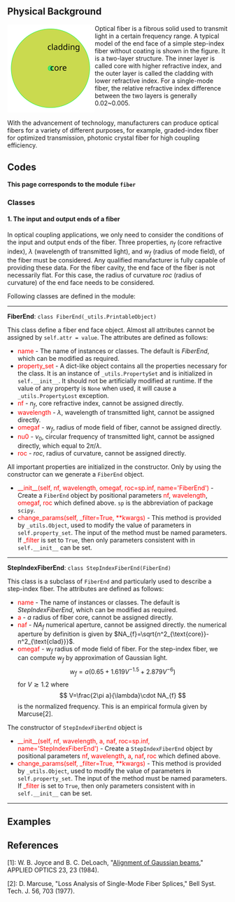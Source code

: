 ## Physical Background

<div class="float"><img src="_assets/pics/model/model_endface_step_fiber.svg" style="float:left;width:200px" alt="step-index fiber" title="step-index fiber"></div>

Optical fiber is a fibrous solid used to transmit light in a certain frequency range. A typical model of the end face of a simple step-index fiber without coating is shown in the figure. It is a two-layer structure. The inner layer is called core with higher refractive index, and the outer layer is called the cladding with lower refractive index. For a single-mode fiber, the relative refractive index difference between the two layers is generally 0.02~0.005.

<div style="clear: both"></div>

With the advancement of technology, manufacturers can produce optical fibers for a variety of different purposes, for example, graded-index fiber for optimized transmission, photonic crystal fiber for high coupling efficiency. 

## Codes

**This page corresponds to the module `fiber`** 

### Classes

#### 1. The input and output ends of a fiber

In optical coupling applications, we only need to consider the conditions of the input and output ends of the fiber. Three properties, $n_f$ (core refractive index), $\lambda$ (wavelength of transmitted light), and $w_f$ (radius of mode field), of the fiber must be considered. Any qualified manufacturer is fully capable of providing these data.  For the fiber cavity, the end face of the fiber is not necessarily flat. For this case, the radius of curvature $roc$ (radius of curvature) of the end face needs to be considered.

Following classes are defined in the module:

----

**FiberEnd**: `class FiberEnd(_utils.PrintableObject)`

This class define a fiber end face object. Almost all attributes cannot be assigned by `self.attr = value`. The attributes are defined as follows:

- <font color="red">name</font> - The name of instances or classes. The default is *FiberEnd*, which can be modified as required. 
- <font color="red">property_set</font> - A dict-like object contains all the properties necessary for the class. It is an instance of `_utils.PropertySet` and is initialized in `self.__init__`. It should not be artificially modified at runtime. If the value of any property is `None` when used, it will cause a `_utils.PropertyLost` exception.
- <font color="red">nf</font> - $n_f$, core refractive index, cannot be assigned directly.
- <font color="red">wavelength</font> - $\lambda$, wavelength of transmitted light, cannot be assigned directly.
- <font color="red">omegaf</font> - $w_f$, radius of mode field of fiber, cannot be assigned directly.
- <font color="red">nu0</font> - $\nu_0$, circular frequency of transmitted light, cannot be assigned directly, which equal to $2\pi/\lambda$.
- <font color="red">roc</font> - $roc$, radius of curvature, cannot be assigned directly. 

All important properties are initialized in the constructor. Only by using the constructor can we generate a `FiberEnd` object.

- <font color="red">\_\_init\_\_(self, nf, wavelength, omegaf, roc=sp.inf, name='FiberEnd')</font>  - Create a `FiberEnd` object by positional parameters <font color="red">nf</font>, <font color="red">wavelength</font>, <font color="red">omegaf</font>, <font color="red">roc</font> which defined above. `sp` is the abbreviation of package `scipy`.
- <font color="red">change_params(self, \_filter=True, **kwargs)</font> - This method is provided by `_utils.Object`, used to modify the value of parameters in `self.property_set`. The input of the method must be named parameters. If <font color="red">\_filter</font> is set to `True`, then only parameters consistent with in `self.__init__` can be set.

----

**StepIndexFiberEnd**: `class StepIndexFiberEnd(FiberEnd)`

This class is a subclass of `FiberEnd` and particularly used to describe a step-index fiber. The attributes are defined as follows:

- <font color="red">name</font> - The name of instances or classes. The default is *StepIndexFiberEnd*, which can be modified as required.
- <font color="red">a</font> - $a$ radius of fiber core,  cannot be assigned directly.
- <font color="red">naf</font> - $NA_f$ numerical aperture,  cannot be assigned directly. the numerical aperture by definition is given by $NA_{f}=\sqrt{n^2_{\text{core}}-n^2_{\text{clad}}}$.
- <font color="red">omegaf</font> - $w_f$ radius of mode field of fiber. For the step-index fiber, we can compute $w_f$ by approximation of Gaussian light. 
  $$
  w_f=a(0.65 +1.619V^{-1.5}+2.879V^{-6})
  $$
  for $V\gtrsim 1.2$ where
  $$
  V=\frac{2\pi a}{\lambda}\cdot NA_{f}
  $$
  is the normalized frequency. This is an empirical formula given by Marcuse<a class="refer">[2]</a>.

The constructor of `StepIndexFiberEnd` object is

- <font color="red">\_\_init\_\_(self, nf, wavelength, a, naf, roc=sp.inf, name='StepIndexFiberEnd')</font>  - Create a `StepIndexFiberEnd` object by positional parameters <font color="red">nf</font>, <font color="red">wavelength</font>, <font color="red">a</font>, <font color="red">naf</font>, <font color="red">roc</font> which defined above.
- <font color="red">change_params(self, \_filter=True, **kwargs)</font> - This method is provided by `_utils.Object`, used to modify the value of parameters in `self.property_set`. The input of the method must be named parameters. If <font color="red">\_filter</font> is set to `True`, then only parameters consistent with in `self.__init__` can be set.

----

## Examples

<div id="refer-anchor"></div>

## References

[1]: W. B. Joyce and B. C. DeLoach, "[Alignment of Gaussian beams](_assets/papers/alignment_of_gaussian_beams.pdf ':ignore :target=_blank')," APPLIED OPTICS 23, 23 (1984).

[2]: D. Marcuse, "Loss Analysis of Single-Mode Fiber Splices," Bell Syst. Tech. J. 56, 703 (1977).

